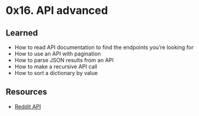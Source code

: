 # 0x16. API advanced
## Learned
- How to read API documentation to find the endpoints you’re looking for
- How to use an API with pagination
- How to parse JSON results from an API
- How to make a recursive API call
- How to sort a dictionary by value

## Resources
+ [Reddit API](https://www.reddit.com/dev/api/)